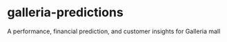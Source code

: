 # galleria-predictions
A performance, financial prediction, and customer insights for Galleria mall
